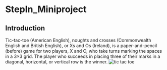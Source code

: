 # StepIn_Miniproject
## Introduction
Tic-tac-toe (American English), noughts and crosses (Commonwealth English and British English), or Xs and Os (Ireland), is a paper-and-pencil (before) game for two players, X and O, who take turns marking the spaces in a 3×3 grid. The player who succeeds in placing three of their marks in a diagonal, horizontal, or vertical row is the winner. ![tic tac toe](http://www.thepopularapps.com/application/upload/Apps/2017/05/tic-tac-toe-game-free-29.png) 
